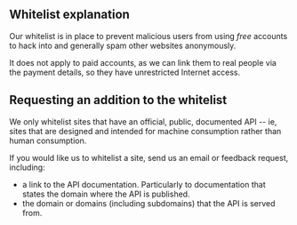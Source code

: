 
<!--
.. title: Requesting Whitelist additions
.. slug: RequestingWhitelistAdditions
.. date: 2017-10-02 10:35:28 UTC+01:00
.. tags:
.. category:
.. link:
.. description:
.. type: text
-->



## Whitelist explanation

Our whitelist is in place to prevent malicious users from using *free* accounts
to hack into and generally spam other websites anonymously.

It does not apply to paid
accounts, as we can link them to real people via the payment details, so they
have unrestricted Internet access.


## Requesting an addition to the whitelist

We only whitelist sites that have an official, public, documented API -- ie, sites
that are designed and intended for machine consumption rather than human consumption.

If you would like us to whitelist a site, send us an email or feedback request, including:

* a link to the API documentation. Particularly to documentation that states
  the domain where the API is published.
* the domain or domains (including subdomains) that the API is served from.

